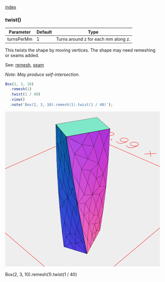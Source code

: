 [index](../../nb/api/index.md)
### twist()
Parameter|Default|Type
---|---|---
turnsPerMm|1|Turns around z for each mm along z.

This twists the shape by moving vertices. The shape may need remeshing or seams added.

See: [remesh](../../nb/api/remesh.nb), [seam](#https://raw.githubusercontent.com/jsxcad/JSxCAD/master/nb/api/seam.md)

_Note: May produce self-intersection._

```JavaScript
Box(2, 3, 10)
  .remesh(1)
  .twist(1 / 40)
  .view()
  .note('Box(2, 3, 10).remesh(1).twist(1 / 40)');
```

![Image](twist.md.0.png)

Box(2, 3, 10).remesh(1).twist(1 / 40)
